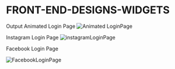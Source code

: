 # FRONT-END-DESIGNS-WIDGETS

Output
Animated Login Page
![Animated LoginPage](https://github.com/saneep-pp/FRONT-END-DESIGNS-WIDGETS/assets/61908137/3a2da2f9-c709-46a5-89fa-613ead11d208)

Instagram Login Page
![instagramLoginPage](https://github.com/saneep-pp/FRONT-END-DESIGNS-WIDGETS/assets/61908137/7bdc6f95-ded8-4229-8468-336a3f54ef52)

Facebook Login Page

![FacebookLoginPage](https://github.com/saneep-pp/FRONT-END-DESIGNS-WIDGETS/assets/61908137/b4db670e-492c-4614-8d63-d3e94716b69c)
